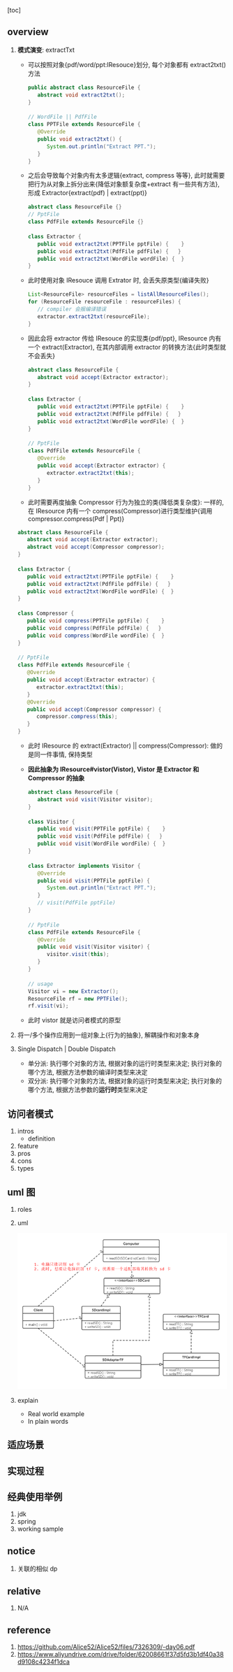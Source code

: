 [toc]

## overview

1. **模式演变**: extractTxt

   - 可以按照对象{pdf/word/ppt:IResouce}划分, 每个对象都有 extract2txt() 方法

     ```java
     public abstract class ResourceFile {
        abstract void extract2txt();
     }

     // WordFile || PdfFile
     class PPTFile extends ResourceFile {
        @Override
        public void extract2txt() {
           System.out.println("Extract PPT.");
        }
     }
     ```

   - 之后会导致每个对象内有太多逻辑{extract, compress 等等}, 此时就需要把行为从对象上拆分出来{降低对象额复杂度+extract 有一些共有方法}, 形成 Extractor{extract(pdf) | extract(ppt)}

     ```java
     abstract class ResourceFile {}
     // PptFile
     class PdfFile extends ResourceFile {}

     class Extractor {
        public void extract2txt(PPTFile pptFile) {    }
        public void extract2txt(PdfFile pdfFile) {   }
        public void extract2txt(WordFile wordFile) {  }
     }
     ```

   - 此时使用对象 IResouce 调用 Extrator 时, 会丢失原类型{编译失败}

     ```java
     List<ResourceFile> resourceFiles = listAllResourceFiles();
     for (ResourceFile resourceFile : resourceFiles) {
        // compiler 会报编译错误
        extractor.extract2txt(resourceFile);
     }
     ```

   - 因此会将 extractor 传给 IResouce 的实现类{pdf/ppt}, IResource 内有一个 extract(Extractor), 在其内部调用 extractor 的转换方法{此时类型就不会丢失}

     ```java
     abstract class ResourceFile {
        abstract void accept(Extractor extractor);
     }

     class Extractor {
        public void extract2txt(PPTFile pptFile) {    }
        public void extract2txt(PdfFile pdfFile) {   }
        public void extract2txt(WordFile wordFile) {  }
     }

     // PptFile
     class PdfFile extends ResourceFile {
        @Override
        public void accept(Extractor extractor) {
           extractor.extract2txt(this);
        }
     }
     ```

   - 此时需要再度抽象 Compressor 行为为独立的类{降低类复杂度}: 一样的, 在 IResource 内有一个 compress(Compressor)进行类型维护{调用 compressor.compress(Pdf | Ppt)}

   ```java
   abstract class ResourceFile {
      abstract void accept(Extractor extractor);
      abstract void accept(Compressor compressor);
   }

   class Extractor {
      public void extract2txt(PPTFile pptFile) {    }
      public void extract2txt(PdfFile pdfFile) {   }
      public void extract2txt(WordFile wordFile) {  }
   }

   class Compressor {
      public void compress(PPTFile pptFile) {    }
      public void compress(PdfFile pdfFile) {   }
      public void compress(WordFile wordFile) {  }
   }

   // PptFile
   class PdfFile extends ResourceFile {
      @Override
      public void accept(Extractor extractor) {
         extractor.extract2txt(this);
      }
      @Override
      public void accept(Compressor compressor) {
         compressor.compress(this);
      }
   }
   ```

   - 此时 IResource 的 extract(Extractor) || compress(Compressor): 做的是同一件事情, 保持类型
   - **因此抽象为 IResource#vistor(Vistor), Vistor 是 Extractor 和 Compressor 的抽象**

     ```java
     abstract class ResourceFile {
        abstract void visit(Visitor visitor);
     }

     class Visitor {
        public void visit(PPTFile pptFile) {    }
        public void visit(PdfFile pdfFile) {   }
        public void visit(WordFile wordFile) {  }
     }

     class Extractor implements Visitor {
        @Override
        public void visit(PPTFile pptFile) {
           System.out.println("Extract PPT.");
        }
        // visit(PdfFile pptFile)
     }

     // PptFile
     class PdfFile extends ResourceFile {
        @Override
        public void visit(Visitor visitor) {
           visitor.visit(this);
        }
     }

     // usage
     Visitor vi = new Extractor();
     ResourceFile rf = new PPTFile();
     rf.visit(vi);
     ```

   - 此时 vistor 就是访问者模式的原型

2. 将一/多个操作应用到一组对象上{行为的抽象}, 解耦操作和对象本身
3. Single Dispatch | Double Dispatch
   - 单分派: 执行哪个对象的方法, 根据对象的运行时类型来决定; 执行对象的哪个方法, 根据方法参数的编译时类型来决定
   - 双分派: 执行哪个对象的方法, 根据对象的运行时类型来决定; 执行对象的哪个方法, 根据方法参数的**运行时**类型来决定

## 访问者模式

1. intros
   - definition
2. feature
3. pros
4. cons
5. types

## uml 图

1. roles
2. uml

   ![avatar](/static/image/dp/adapter-uml.png)

3. explain

   - Real world example
   - In plain words

## 适应场景

## 实现过程

## 经典使用举例

1. jdk
2. spring
3. working sample

## notice

1. 关联的相似 dp

## relative

1. N/A

## reference

1. https://github.com/Alice52/Alice52/files/7326309/-day06.pdf
2. https://www.aliyundrive.com/drive/folder/62008661f37d5fd3b1df40a38d9108c4234f1dca
